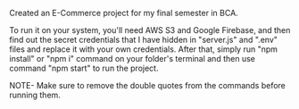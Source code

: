 Created an E-Commerce project for my final semester in BCA.

To run it on your system, you'll need AWS S3 and Google Firebase, and then find out the secret credentials that I have hidden in "server.js" and ".env" files and replace it with your own credentials.
After that, simply run "npm install" or "npm i" command on your folder's terminal and then use command "npm start" to run the project.

NOTE- Make sure to remove the double quotes from the commands before running them.
